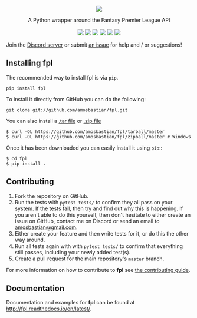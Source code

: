 <p align="center">
  <a href="https://fpl.readthedocs.io/en/latest/">
    <img src="https://i.imgur.com/ao1t2qN.png">
  </a>
</p>

<p align="center">
    A Python wrapper around the Fantasy Premier League API
    <br>
    <br>
    <a href="https://travis-ci.org/amosbastian/fpl" alt="Build">
        <img src="https://travis-ci.org/amosbastian/fpl.svg?branch=master"/></a>
    <a href="https://fpl.readthedocs.io/en/latest/" alt="Documentation">
        <img src="https://readthedocs.org/projects/fpl/badge/?version=latest" /></a>
    <a href="https://utopian.io/" alt="Utopian.io">
        <img src="https://img.shields.io/badge/Supported%20by-Utopian.io-%23B10DC9.svg"/></a>
    <a href="https://pypi.org/project/fpl/" alt="Version">
        <img src="https://badge.fury.io/py/fpl.svg"/></a>
    <a href="https://pypi.org/project/fpl/" alt="Python version">
        <img src="https://img.shields.io/badge/Python-3.6%2B-blue.svg"/></a>
    <a href="https://pepy.tech/project/fpl" alt="Downloads">
        <img src="https://pepy.tech/badge/fpl"></a>
</p>

Join the [Discord server](https://discord.gg/cjY37fv) or submit [an issue](https://github.com/amosbastian/fpl/issues) for help and / or suggestions!

## Installing fpl

The recommended way to install fpl is via ``pip``.

    pip install fpl

To install it directly from GitHub you can do the following:

    git clone git://github.com/amosbastian/fpl.git

You can also install a [.tar file](https://github.com/requests/requests/tarball/master)
or [.zip file](https://github.com/requests/requests/tarball/master)

    $ curl -OL https://github.com/amosbastian/fpl/tarball/master
    $ curl -OL https://github.com/amosbastian/fpl/zipball/master # Windows

Once it has been downloaded you can easily install it using `pip`::

    $ cd fpl
    $ pip install .

## Contributing

1. Fork the repository on GitHub.
2. Run the tests with `pytest tests/` to confirm they all pass on your system.
   If the tests fail, then try and find out why this is happening. If you aren't
   able to do this yourself, then don't hesitate to either create an issue on
   GitHub, contact me on Discord or send an email to [amosbastian@gmail.com](mailto:amosbastian@gmail.com>).
3. Either create your feature and then write tests for it, or do this the other
   way around.
4. Run all tests again with with `pytest tests/` to confirm that everything
   still passes, including your newly added test(s).
5. Create a pull request for the main repository's ``master`` branch.

For more information on how to contribute to **fpl** see [the contributing guide](https://fpl.readthedocs.io/en/latest/contributing/contributing.html).

## Documentation

Documentation and examples for **fpl** can be found at http://fpl.readthedocs.io/en/latest/.
